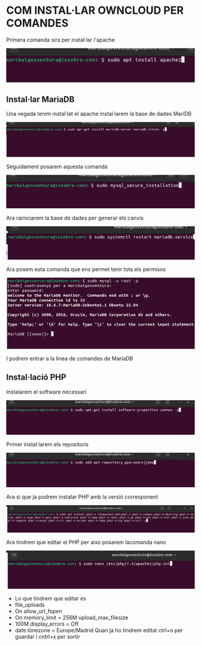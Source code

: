 # COM INSTAL·LAR OWNCLOUD PER COMANDES


Primera comanda sira per instal·lar l'apache

![alt text](apache2.png)

## Instal·lar MariaDB
Una vegada tenim instal·lat el apache instal·larem la base de dades MariDB

![alt text](comanda3.png)

Seguidament posarem aquesta comanda

![alt text](ara.png)

Ara rainiciarem la base de dades per generar els canvis

![alt text](comanda5.png)

Ara posem esta comanda que ens permet tenir tots els permisos

![alt text](curios.png)

I podrem entrar a la linea de comandes de MariaDB


## Instal·lació PHP

Instalarem el software necessari

![alt text](seguent.png)


Primer instal·larem els repositoris

![alt text](php.png)


Ara si que ja podrem instalar PHP amb la versió corresponent

![alt text](phpya.png)

Ara tindrem que editar el PHP per aixo posarem lacomanda nano

![alt text](phpedit.png)

* Lo que tindrem que editar es
* file_uploads
* On allow_url_fopen
* On memory_limit = 256M upload_max_filesize
* 100M display_errors = Off
* date.timezone = Europe/Madrid
Quan ja ho tindrem editat ctrl+o per guardar i cntrl+x per sortir

